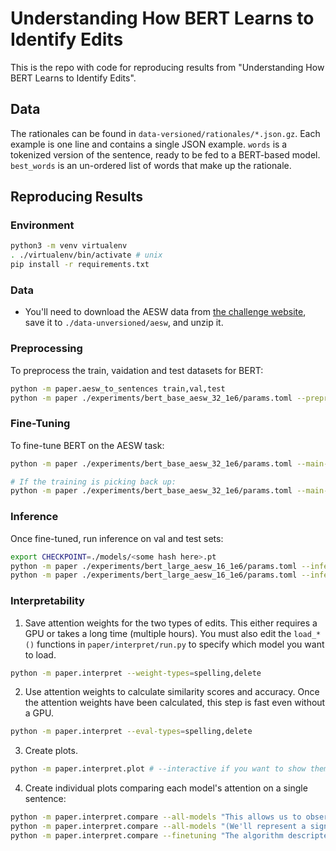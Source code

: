 # Understanding How BERT Learns to Identify Edits

This is the repo with code for reproducing results from "Understanding How BERT Learns to Identify Edits".

## Data

The rationales can be found in `data-versioned/rationales/*.json.gz`. Each example is one line and contains a single JSON example. `words` is a tokenized version of the sentence, ready to be fed to a BERT-based model. `best_words` is an un-ordered list of words that make up the rationale.

## Reproducing Results

### Environment

```sh
python3 -m venv virtualenv
. ./virtualenv/bin/activate # unix
pip install -r requirements.txt
```

### Data

- You'll need to download the AESW data from [the challenge website](http://textmining.lt/aesw/aesw2016down.html), save it to `./data-unversioned/aesw`, and unzip it.

### Preprocessing

To preprocess the train, vaidation and test datasets for BERT:

```sh
python -m paper.aesw_to_sentences train,val,test
python -m paper ./experiments/bert_base_aesw_32_1e6/params.toml --preprocess train,val,test
```

### Fine-Tuning

To fine-tune BERT on the AESW task:

```sh
python -m paper ./experiments/bert_base_aesw_32_1e6/params.toml --main-loop

# If the training is picking back up:
python -m paper ./experiments/bert_base_aesw_32_1e6/params.toml --main-loop -continuing
```

### Inference

Once fine-tuned, run inference on val and test sets:

```sh
export CHECKPOINT=./models/<some hash here>.pt
python -m paper ./experiments/bert_large_aesw_16_1e6/params.toml --inference-val $CHECKPOINT
python -m paper ./experiments/bert_large_aesw_16_1e6/params.toml --inference-test $CHECKPOINT
```

### Interpretability

1. Save attention weights for the two types of edits. This either requires a GPU or takes a long time (multiple hours). You must also edit the `load_*()` functions in `paper/interpret/run.py` to specify which model you want to load.

```sh
python -m paper.interpret --weight-types=spelling,delete
```

2. Use attention weights to calculate similarity scores and accuracy. Once the attention weights have been calculated, this step is fast even without a GPU.

```sh
python -m paper.interpret --eval-types=spelling,delete
```

3. Create plots.

```sh
python -m paper.interpret.plot # --interactive if you want to show them on screen
```

4. Create individual plots comparing each model's attention on a single sentence:

```sh
python -m paper.interpret.compare --all-models "This allows us to observe Saturn's moons."
python -m paper.interpret.compare --all-models "(We'll represent a signature as an encrypted message digest):"
python -m paper.interpret.compare --finetuning "The algorithm descripted in the previous sections has several advantages."
```
